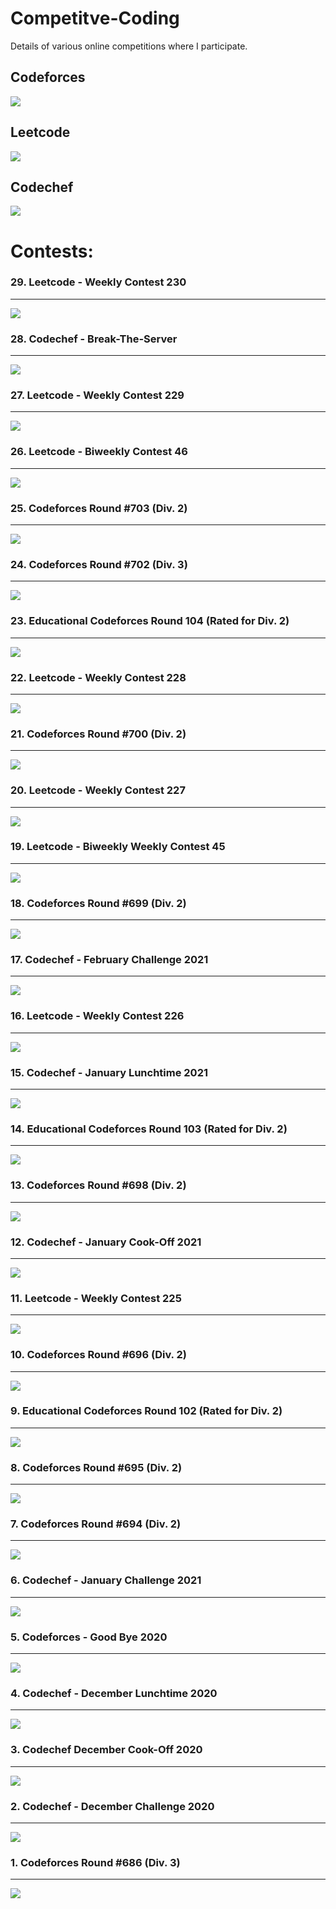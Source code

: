 # Competitve-Coding

Details of various online competitions where I participate.

<h2>Codeforces</h2>
<img src='https://github.com/harshitbhat/Competitve-Coding/blob/master/Screenshots/codeforces.jpeg'/>
<h2>Leetcode</h2>
<img src='https://github.com/harshitbhat/Competitve-Coding/blob/master/Screenshots/leetcode.jpeg' />
<h2>Codechef</h2>
<img src='https://github.com/harshitbhat/Competitve-Coding/blob/master/Screenshots/codechef.jpeg' />
<h1>Contests:</h1>
<h3>29. Leetcode - Weekly Contest 230</h3>
<hr>
<img src='https://github.com/harshitbhat/Competitve-Coding/blob/master/Screenshots/29.jpeg' />
<h3>28. Codechef - Break-The-Server</h3>
<hr>
<img src='https://github.com/harshitbhat/Competitve-Coding/blob/master/Screenshots/28.jpeg' />
<h3>27. Leetcode - Weekly Contest 229 </h3>
<hr>
<img src='https://github.com/harshitbhat/Competitve-Coding/blob/master/Screenshots/27.jpeg' />
<h3>26. Leetcode - Biweekly Contest 46</h3>
<hr>
<img src='https://github.com/harshitbhat/Competitve-Coding/blob/master/Screenshots/26.jpeg' />
<h3>25. Codeforces Round #703 (Div. 2)</h3>
<hr>
<img src='https://github.com/harshitbhat/Competitve-Coding/blob/master/Screenshots/25.jpeg' />
<h3>24. Codeforces Round #702 (Div. 3) </h3>
<hr>
<img src='https://github.com/harshitbhat/Competitve-Coding/blob/master/Screenshots/24.jpeg' />
<h3>23. Educational Codeforces Round 104 (Rated for Div. 2)</h3>
<hr>
<img src='https://github.com/harshitbhat/Competitve-Coding/blob/master/Screenshots/23.jpeg' />
<h3>22. Leetcode - Weekly Contest 228 </h3>
<hr>
<img src='https://github.com/harshitbhat/Competitve-Coding/blob/master/Screenshots/22.jpeg' />
<h3>21. Codeforces Round #700 (Div. 2)</h3>
<hr>
<img src='https://github.com/harshitbhat/Competitve-Coding/blob/master/Screenshots/21.jpeg' />
<h3>20. Leetcode - Weekly Contest 227</h3>
<hr>
<img src='https://github.com/harshitbhat/Competitve-Coding/blob/master/Screenshots/20.jpeg' />
<h3>19. Leetcode - Biweekly Weekly Contest 45</h3>
<hr>
<img src='https://github.com/harshitbhat/Competitve-Coding/blob/master/Screenshots/19.jpeg' />
<h3>18. Codeforces Round #699 (Div. 2)</h3>
<hr>
<img src='https://github.com/harshitbhat/Competitve-Coding/blob/master/Screenshots/18.jpeg' />
<h3>17. Codechef - February Challenge 2021</h3>
<hr>
<img src='https://github.com/harshitbhat/Competitve-Coding/blob/master/Screenshots/17.jpeg' />
<h3>16. Leetcode - Weekly Contest 226</h3>
<hr>
<img src='https://github.com/harshitbhat/Competitve-Coding/blob/master/Screenshots/16.jpeg' />
<h3>15. Codechef - January Lunchtime 2021</h3>
<hr>
<img src='https://github.com/harshitbhat/Competitve-Coding/blob/master/Screenshots/15.jpeg' />
<h3>14. Educational Codeforces Round 103 (Rated for Div. 2)</h3>
<hr>
<img src='https://github.com/harshitbhat/Competitve-Coding/blob/master/Screenshots/14.jpeg' />
<h3>13. Codeforces Round #698 (Div. 2)</h3>
<hr>
<img src='https://github.com/harshitbhat/Competitve-Coding/blob/master/Screenshots/13.jpeg' />
<h3>12. Codechef - January Cook-Off 2021</h3>
<hr>
<img src='https://github.com/harshitbhat/Competitve-Coding/blob/master/Screenshots/12.jpeg' />
<h3>11. Leetcode - Weekly Contest 225</h3>
<hr>
<img src='https://github.com/harshitbhat/Competitve-Coding/blob/master/Screenshots/11.jpeg' />
<h3>10. Codeforces Round #696 (Div. 2)</h3>
<hr>
<img src='https://github.com/harshitbhat/Competitve-Coding/blob/master/Screenshots/10.jpeg' />
<h3>9. Educational Codeforces Round 102 (Rated for Div. 2)</h3>
<hr>
<img src='https://github.com/harshitbhat/Competitve-Coding/blob/master/Screenshots/9.jpeg' />
<h3>8. Codeforces Round #695 (Div. 2)</h3>
<hr>
<img src='https://github.com/harshitbhat/Competitve-Coding/blob/master/Screenshots/8.jpeg' />
<h3>7. Codeforces Round #694 (Div. 2)</h3>
<hr>
<img src='https://github.com/harshitbhat/Competitve-Coding/blob/master/Screenshots/7.jpeg' />
<h3>6. Codechef - January Challenge 2021</h3>
<hr>
<img src='https://github.com/harshitbhat/Competitve-Coding/blob/master/Screenshots/6.jpeg' />
<h3>5. Codeforces - Good Bye 2020 </h3>
<hr>
<img src='https://github.com/harshitbhat/Competitve-Coding/blob/master/Screenshots/5.jpeg' />
<h3>4. Codechef - December Lunchtime 2020</h3>
<hr>
<img src='https://github.com/harshitbhat/Competitve-Coding/blob/master/Screenshots/4.jpeg' />
<h3>3. Codechef December Cook-Off 2020</h3>
<hr>
<img src='https://github.com/harshitbhat/Competitve-Coding/blob/master/Screenshots/3.jpeg' />
<h3>2. Codechef - December Challenge 2020</h3>
<hr>
<img src='https://github.com/harshitbhat/Competitve-Coding/blob/master/Screenshots/2.jpeg' />
<h3>1. Codeforces Round #686 (Div. 3)</h3>
<hr>
<img src='https://github.com/harshitbhat/Competitve-Coding/blob/master/Screenshots/1.jpeg' />
